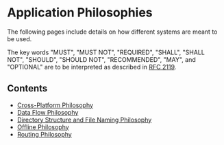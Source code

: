 # Application Philosophies
The following pages include details on how different systems are meant to be used.

The key words "MUST", "MUST NOT", "REQUIRED", "SHALL", "SHALL NOT", "SHOULD", "SHOULD NOT", "RECOMMENDED", "MAY", and
"OPTIONAL" are to be interpreted as described in [RFC 2119](https://datatracker.ietf.org/doc/html/rfc2119).

## Contents
* [Cross-Platform Philosophy](/contributingGuides/philosophies/CROSS-PLATFORM.md)
* [Data Flow Philosophy](/contributingGuides/philosophies/DATA-FLOW.md)
* [Directory Structure and File Naming Philosophy](/contributingGuides/philosophies/DIRECTORIES.md)
* [Offline Philosophy](/contributingGuides/philosophies/OFFLINE.md)
* [Routing Philosophy](/contributingGuides/philosophies/ROUTING.md)
